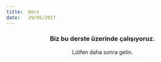 ```yaml
---
title:  Ders
date:   29/05/2017
---
```


### <center>Biz bu derste üzerinde çalışıyoruz.</center>
<center>Lütfen daha sonra gelin.</center>